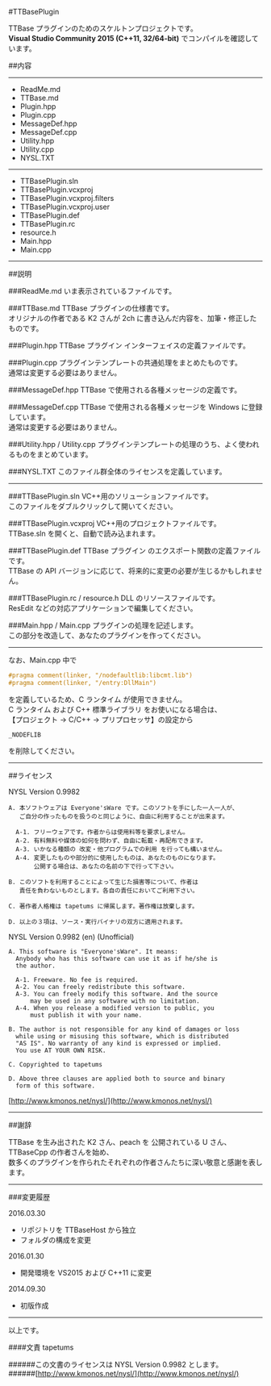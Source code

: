#TTBasePlugin

TTBase プラグインのためのスケルトンプロジェクトです。  
**Visual Studio Community 2015 (C++11, 32/64-bit)** でコンパイルを確認しています。

##内容

---

- ReadMe.md
- TTBase.md
- Plugin.hpp
- Plugin.cpp
- MessageDef.hpp
- MessageDef.cpp
- Utility.hpp
- Utility.cpp
- NYSL.TXT
---
- TTBasePlugin.sln
- TTBasePlugin.vcxproj
- TTBasePlugin.vcxproj.filters
- TTBasePlugin.vcxproj.user
- TTBasePlugin.def
- TTBasePlugin.rc
- resource.h
- Main.hpp
- Main.cpp

---

##説明

###ReadMe.md
いま表示されているファイルです。

###TTBase.md
TTBase プラグインの仕様書です。  
オリジナルの作者である K2 さんが 2ch に書き込んだ内容を、加筆・修正したものです。

###Plugin.hpp
TTBase プラグイン インターフェイスの定義ファイルです。

###Plugin.cpp
プラグインテンプレートの共通処理をまとめたものです。  
通常は変更する必要はありません。

###MessageDef.hpp
TTBase で使用される各種メッセージの定義です。

###MessageDef.cpp
TTBase で使用される各種メッセージを Windows に登録しています。  
通常は変更する必要はありません。

###Utility.hpp / Utility.cpp
プラグインテンプレートの処理のうち、よく使われるものをまとめています。

###NYSL.TXT
このファイル群全体のライセンスを定義しています。

---

###TTBasePlugin.sln
VC++用のソリューションファイルです。  
このファイルをダブルクリックして開いてください。

###TTBasePlugin.vcxproj
VC++用のプロジェクトファイルです。  
TTBase.sln を開くと、自動で読み込まれます。

###TTBasePlugin.def
TTBase プラグイン のエクスポート関数の定義ファイルです。  
TTBase の API バージョンに応じて、将来的に変更の必要が生じるかもしれません。

###TTBasePlugin.rc / resource.h
DLL のリソースファイルです。  
ResEdit などの対応アプリケーションで編集してください。

###Main.hpp / Main.cpp
プラグインの処理を記述します。  
この部分を改造して、あなたのプラグインを作ってください。

---

なお、Main.cpp 中で

```c
#pragma comment(linker, "/nodefaultlib:libcmt.lib")
#pragma comment(linker, "/entry:DllMain")
```

を定義しているため、C ランタイム が使用できません。  
C ランタイム および C++ 標準ライブラリ をお使いになる場合は、  
【プロジェクト -> C/C++ -> プリプロセッサ】の設定から  

```
_NODEFLIB  
```

を削除してください。

---

##ライセンス


NYSL Version 0.9982
```
A. 本ソフトウェアは Everyone'sWare です。このソフトを手にした一人一人が、
   ご自分の作ったものを扱うのと同じように、自由に利用することが出来ます。

  A-1. フリーウェアです。作者からは使用料等を要求しません。
  A-2. 有料無料や媒体の如何を問わず、自由に転載・再配布できます。
  A-3. いかなる種類の 改変・他プログラムでの利用 を行っても構いません。
  A-4. 変更したものや部分的に使用したものは、あなたのものになります。
       公開する場合は、あなたの名前の下で行って下さい。

B. このソフトを利用することによって生じた損害等について、作者は
   責任を負わないものとします。各自の責任においてご利用下さい。

C. 著作者人格権は tapetums に帰属します。著作権は放棄します。

D. 以上の３項は、ソース・実行バイナリの双方に適用されます。
```

NYSL Version 0.9982 (en) (Unofficial)
```
A. This software is "Everyone'sWare". It means:
  Anybody who has this software can use it as if he/she is
  the author.

  A-1. Freeware. No fee is required.
  A-2. You can freely redistribute this software.
  A-3. You can freely modify this software. And the source
      may be used in any software with no limitation.
  A-4. When you release a modified version to public, you
      must publish it with your name.

B. The author is not responsible for any kind of damages or loss
  while using or misusing this software, which is distributed
  "AS IS". No warranty of any kind is expressed or implied.
  You use AT YOUR OWN RISK.

C. Copyrighted to tapetums

D. Above three clauses are applied both to source and binary
  form of this software.
```

[http://www.kmonos.net/nysl/](http://www.kmonos.net/nysl/)

---

##謝辞

TTBase を生み出された K2 さん、peach を 公開されている U さん、TTBaseCpp の作者さんを始め、  
数多くのプラグインを作られたそれぞれの作者さんたちに深い敬意と感謝を表します。

---

###変更履歴

2016.03.30
- リポジトリを TTBaseHost から独立
- フォルダの構成を変更

2016.01.30  
- 開発環境を VS2015 および C++11 に変更  

2014.09.30  
- 初版作成

---

以上です。

####文責
tapetums

######この文書のライセンスは NYSL Version 0.9982 とします。  
######[http://www.kmonos.net/nysl/](http://www.kmonos.net/nysl/)
